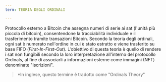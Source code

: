 ```yaml
---
term: TEORIA DEGLI ORDINALI

---
```

Protocollo esterno a Bitcoin che assegna numeri di serie ai sat (l'unità più piccola di bitcoin), consentendone la tracciabilità individuale e il trasferimento tramite transazioni Bitcoin. Secondo la teoria degli ordinali, ogni sat è numerato nell'ordine in cui è stato estratto e viene trasferito su base FIFO (*First-In-First-Out*). L'obiettivo di questa teoria è quello di rendere i sat non fungibili secondo la loro interpretazione all'interno del protocollo Ordinals, al fine di associarli a informazioni esterne come immagini (NFT) denominate "iscrizioni".

> *In inglese, questo termine è tradotto come "Ordinals Theory"